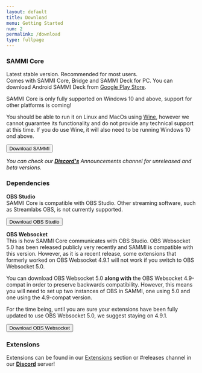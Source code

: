 ```yaml
---
layout: default
title: Download
menu: Getting Started
num: 2
permalink: /download
type: fullpage
---
```


### SAMMI Core
Latest stable version. Recommended for most users.\
Comes with SAMMI Core, Bridge and SAMMI Deck for PC. You can download Android SAMMI Deck from [Google Play Store](https://play.google.com/store/apps/details?id=lioranboard.ca.lioranboard.streamdeck).

SAMMI Core is only fully supported on Windows 10 and above, support for other platforms is coming!

You should be able to run it on Linux and MacOs using [Wine](https://www.winehq.org/), however we cannot guarantee its functionality and do not provide any technical support at this time. If you do use Wine, it will also need to be running Windows 10 ond above.

<a href="https://github.com/SAMMISolutions/SAMMI-Official/releases"><button type="button" class="btn btn-primary">Download SAMMI</button></a>

*You can check our **[Discord's](https://discord.gg/dXez8Zh)** Announcements channel for unreleased and beta versions.* 

### Dependencies

**OBS Studio**     
SAMMI Core is compatible with OBS Studio. Other streaming software, such as Streamlabs OBS, is not currently supported.  

<a href="https://obsproject.com/"><button type="button" class="btn btn-outline-secondary">Download OBS Studio</button></a>
  
**OBS Websocket**       
This is how SAMMI Core communicates with OBS Studio. OBS Websocket 5.0 has been released publicly very recently and SAMMI is compatible with this version. However, as it is a recent release, some extensions that formerly worked on OBS Websocket 4.9.1 will not work if you switch to OBS Websocket 5.0.

You can download OBS Websocket 5.0 **along with** the OBS Websocket 4.9-compat in order to preserve backwards compatibility. However, this means you will need to set up two instances of OBS in SAMMI, one using 5.0 and one using the 4.9-compat version. 

For the time being, until you are sure your extensions have been fully updated to use OBS Websocket 5.0, we suggest staying on 4.9.1.

<a href="https://obsproject.com/forum/resources/obs-websocket-remote-control-obs-studio-from-websockets.466/"><button type="button" class="btn btn-outline-secondary">Download OBS Websocket</button></a>


### Extensions
Extensions can be found in our [Extensions](https://sammi.solutions/extensions) section or #releases channel in our **[Discord](https://discord.gg/dXez8Zh)** server!
